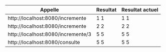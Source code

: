 | Appelle | Resultat | Resultat actuel |
|------|------|-----|
|http://localhost:8080/incremente| 1 1 | 1 1 |
| http://localhost:8080/incremente | 2 2 | 2 2 |
| http://localhost:8080/incremente/3 | 5 5 | 5 5 |
| http://localhost:8080/consulte | 5 5 | 5 5 |
